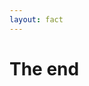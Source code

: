 ```yaml
---
layout: fact
---
```


<h1>The <span class="color:accent">end</span></h1>

<Anchor href="https://http-response-headers-for-web-security.vercel.app/" text="http-response-headers-for-web-security.vercel.app" alt="Vercel deployment that hosts the presentation http-response-headers-for-web-security" />
